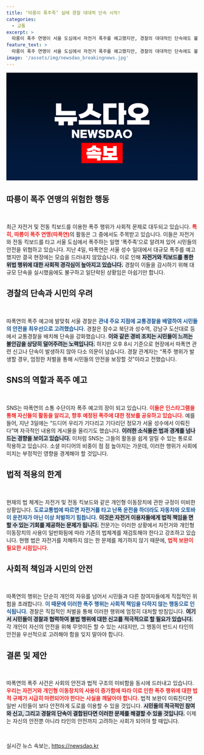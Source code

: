 ```yaml
---
title: ‘따릉이 폭주족’ 실태 경찰 대대적 단속 시작!
categories:
  - 교통
excerpt: >
  따릉이 폭주 연맹이 서울 도심에서 자전거 폭주를 예고했지만, 경찰의 대대적인 단속에도 불구하고 이들은 나타나지 않았다! 새로운 불법 주행의 위험과 이에 대한 법적 허점은 무엇인지 알아보자!
feature_text: >
  따릉이 폭주 연맹이 서울 도심에서 자전거 폭주를 예고했지만, 경찰의 대대적인 단속에도 불구하고 이들은 나타나지 않았다! 새로운 불법 주행의 위험과 이에 대한 법적 허점은 무엇인지 알아보자!
image: '/assets/img/newsdao_breakingnews.jpg'
---
```


<p><img src="/assets/img/newsdao_breakingnews.jpg" alt="ontimetimes 속보" /></p>

<h2 data-ke-size="size26">따릉이 폭주 연맹의 위험한 행동</h2>

<p data-ke-size="size16">&nbsp;</p>

<p>최근 자전거 및 전동 킥보드를 이용한 폭주 행위가 사회적 문제로 대두되고 있습니다. <b><span style="color: #ee2323;">특히, 따릉이 폭주 연맹(따폭연)</span></b>의 활동은 그 중에서도 주목받고 있습니다. 이들은 자전거와 전동 킥보드를 타고 서울 도심에서 폭주하는 일명 ‘폭주족’으로 알려져 있어 시민들의 안전을 위협하고 있습니다. 지난 4일, 따폭연은 서울 성수 일대에서 대규모 폭주를 예고했지만 결국 현장에는 모습을 드러내지 않았습니다. 이로 인해 <b><span style="background-color: #21538527;">자전거와 킥보드를 통한 위법 행위에 대한 사회적 경각심이 높아지고 있습니다.</span></b> 경찰이 이들을 감시하기 위해 대규모 단속을 실시했음에도 불구하고 일단락된 상황임은 아쉽기만 합니다. </p>

<h2 data-ke-size="size26">경찰의 단속과 시민의 우려</h2>

<p data-ke-size="size16">&nbsp;</p>

<p>따폭연의 폭주 예고에 발맞춰 서울 경찰은 <b><span style="color: #1a5490;">관내 주요 지점에 교통경찰을 배열하여 시민들의 안전을 최우선으로 고려했습니다.</span></b> 경찰은 잠수교 북단과 성수역, 강남구 도산대로 등에서 교통경찰을 배치해 단속을 강화했습니다. <b><span style="background-color: #21538527;">이와 같은 경비 조치는 시민들이 느끼는 불안감을 상당히 덜어주려는 노력입니다.</span></b> 하지만 오후 8시 기준으로 현장에서 따폭연 관련 신고나 단속이 발생하지 않아 다소 의문이 남습니다. 경찰 관계자는 “폭주 행위가 발생할 경우, 엄정한 처벌을 통해 시민들의 안전을 보장할 것”이라고 전했습니다.</p>

<h2 data-ke-size="size26">SNS의 역할과 폭주 예고</h2>

<p data-ke-size="size16">&nbsp;</p>

<p>SNS는 따폭연의 소통 수단이자 폭주 예고의 장이 되고 있습니다. <b><span style="color: #ee2323;">이들은 인스타그램을 통해 자신들의 활동을 알리고, 향후 예정된 폭주에 대한 정보를 공유하고 있습니다.</span></b> 예를 들어, 지난 3일에는 “드디어 우리가 기다리고 기다리던 정모가 서울 성수에서 이뤄진다”며 자극적인 내용의 게시물을 올리기도 했습니다. <b><span style="background-color: #21538527;">이러한 소식들은 법과 경계를 넘나드는 경향을 보이고 있습니다.</span></b> 이처럼 SNS는 그들의 활동을 쉽게 알릴 수 있는 통로로 작용하고 있습니다. 소셜 미디어의 비중이 점 점 높아지는 가운데, 이러한 행위가 사회에 미치는 부정적인 영향을 경계해야 할 것입니다.</p>

<h2 data-ke-size="size26">법적 적용의 한계</h2>

<p data-ke-size="size16">&nbsp;</p>

<p>현재의 법 체계는 자전거 및 전동 킥보드와 같은 개인형 이동장치에 관한 규정이 미비한 상황입니다. <b><span style="color: #1a5490;">도로교통법에 따르면 자전거를 타고 난폭 운전을 하더라도 자동차와 오토바이 운전자가 아닌 이상 처벌하기 힘듭니다.</span></b> <b><span style="background-color: #21538527;">이것은 자전거 이용자들에게 법적 책임을 면할 수 있는 기회를 제공하는 문제가 됩니다.</span></b> 전문가는 이러한 상황에서 자전거와 개인형 이동장치의 사용이 일반화됨에 따라 기존의 법체계를 재검토해야 한다고 강조하고 있습니다. 현행 법은 자전거를 저해하지 않는 한 문제를 제기하지 않기 때문에, <b><span style="color: #ee2323;">법적 보완이 필요한 시점입니다.</span></b></p>

<h2 data-ke-size="size26">사회적 책임과 시민의 안전</h2>

<p data-ke-size="size16">&nbsp;</p>

<p>따폭연의 행위는 단순히 개인의 자유를 넘어서 시민들과 다른 참여자들에게 직접적인 위험을 초래합니다. <b><span style="color: #1a5490;">이 때문에 이러한 폭주 행위는 사회적 책임을 다하지 않는 행동으로 인식됩니다.</span></b> 경찰은 직접적인 처벌을 통해 이러한 행위에 엄정히 대처할 방침입니다. <b><span style="background-color: #21538527;">여기서 시민들이 경찰과 협력하여 불법 행위에 대한 신고를 적극적으로 할 필요가 있습니다.</span></b> 각 개인이 자신의 안전을 위해 무엇이든 할 수 있는 시대지만, 그 행동이 반드시 타인의 안전을 우선적으로 고려해야 함을 잊지 말아야 합니다.</p>

<h2 data-ke-size="size26">결론 및 제안</h2>

<p data-ke-size="size16">&nbsp;</p>

<p>따폭연의 폭주 사건은 사회의 안전과 법적 구조의 미비함을 동시에 드러내고 있습니다. <b><span style="color: #ee2323;">우리는 자전거와 개인형 이동장치의 사용이 증가함에 따라 이로 인한 폭주 행위에 대한 법적 규제가 시급히 마련되어야 한다는 사실을 깨달아야 합니다.</span></b> 법적 보완이 이뤄진다면 일반 시민들이 보다 안전하게 도로를 이용할 수 있을 것입니다. <b><span style="background-color: #21538527;">시민들의 적극적인 참여와 신고, 그리고 경찰의 단속이 결합된다면 이러한 문제를 해결할 수 있을 것입니다.</span></b> 이제는 자신의 안전뿐 아니라 타인의 안전까지 고려하는 사회가 되어야 할 때입니다. </p>

<p data-ke-size="size16">&nbsp;</p>
실시간 뉴스 속보는, <a href="https://newsdao.kr" rel="dofollow">https://newsdao.kr</a>


